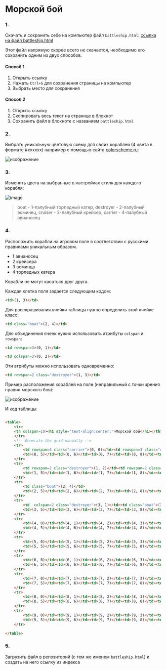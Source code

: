# Морской бой

### 1.

Скачать и сохранить себе на компьютер файл `battleship.html`:
<a id="raw-url" href="https://raw.githubusercontent.com/yarmolinskiyam-yandex/yarmolinskiyam-yandex.github.io/refs/heads/main/battleship.html"> ссылка на файл battleship.html </a>

Этот файл напрямую скорее всего не скачается, необходимо его сохранить одним из двух способов.

#### Способ 1

1. Открыть ссылку
2. Нажать `Ctrl+S` для сохранения страницы на компьютер
3. Выбрать место для сохранения

#### Способ 2

1. Открыть ссылку
2. Скопировать весь текст на странице в блокнот
3. Сохранить файл в блокноте с названием `battleship.html`

### 2.

Выбрать уникальную цветовую схему для своих кораблей (4 цвета в формате #xxxxxx) например с помощью сайта [colorscheme.ru](https://colorscheme.ru/):

![изображение](https://github.com/user-attachments/assets/fb0f46b9-c53e-4bdc-a6cc-874b8448e33f)

### 3.

Изменить цвета на выбранные в настройках стиля для каждого корабля:

![image](https://github.com/user-attachments/assets/176a99c7-01c4-4093-8d06-6398a2d99247)

> boat - 1-палубный торпедный катер, destroyer - 2-палубный эсминец, cruiser - 3-палубный крейсер, carrier - 4-палубный авианосец

### 4.

Расположить корабли на игровом поле в соответствии с русскими правилами уникальным образом.
- 1 авианосец
- 2 крейсера
- 3 эсминца
- 4 торпедных катера

Корабли не могут касаться друг друга.

Каждая клетка поля задается следующим кодом:

```html
<td>(1, 3)</td>
```

Для расскрашивания ячейки таблицы нужно определить этой ячейке класс:

```html
<td class="boat">(2, 4)</td>
```

Для объединения ячеек нужно использовать атрибуты `colspan` и `rowspan`:

```html
<td rowspan=3>(0, 1)</td>
```
```html
<td colspan=3>(0, 2)</td>
```

Эти атрибуты можно использовать одновременно:

```html
<td rowspan=2 class="destroyer">(1, 3)</td>
```

Пример расположения кораблей на поле (неправильный с точки зрения правил морского боя):

![изображение](https://github.com/user-attachments/assets/ab72afbe-d316-4770-a9ac-f3ed8cf5e7a1)

И код таблицы:

```html

<table>
	<tr>
	<th colspan=10><h1 style="text-align:center;">Морской бой</h1></th>
	</tr>
    <!-- Generate the grid manually -->
    <tr>
        <td rowspan=4 class="carrier">(0, 0)</td><td rowspan=3 class="cruiser">(0, 1)</td><td colspan=3 class="cruiser">(0, 2)</td>
        <td>(0, 5)</td><td>(0, 6)</td><td>(0, 7)</td><td>(0, 8)</td><td>(0, 9)</td>
    </tr>
    <tr>
        <td rowspan=2 class="destroyer">(1, 2)</td><td rowspan=2 class="destroyer">(1, 3)</td><td class="boat">(1, 4)</td>
        <td>(1, 5)</td><td>(1, 6)</td><td>(1, 7)</td><td>(1, 8)</td><td>(1, 9)</td>
    </tr>
    <tr>
        <td class="boat">(2, 4)</td>
        <td>(2, 5)</td><td>(2, 6)</td><td>(2, 7)</td><td>(2, 8)</td><td>(2, 9)</td>
    </tr>
    <tr>
        <td  colspan=2 class="destroyer">(3, 1)</td><td class="boat">(3, 3)</td><td class="boat">(3, 4)</td>
        <td>(3, 5)</td><td>(3, 6)</td><td>(3, 7)</td><td>(3, 8)</td><td>(3, 9)</td>
    </tr>
    <tr>
        <td>(4, 0)</td><td>(4, 1)</td><td>(4, 2)</td><td>(4, 3)</td><td>(4, 4)</td>
        <td>(4, 5)</td><td>(4, 6)</td><td>(4, 7)</td><td>(4, 8)</td><td>(4, 9)</td>
    </tr>
    <tr>
        <td>(5, 0)</td><td>(5, 1)</td><td>(5, 2)</td><td>(5, 3)</td><td>(5, 4)</td>
        <td>(5, 5)</td><td>(5, 6)</td><td>(5, 7)</td><td>(5, 8)</td><td>(5, 9)</td>
    </tr>
    <tr>
        <td>(6, 0)</td><td>(6, 1)</td><td>(6, 2)</td><td>(6, 3)</td><td>(6, 4)</td>
        <td>(6, 5)</td><td>(6, 6)</td><td>(6, 7)</td><td>(6, 8)</td><td>(6, 9)</td>
    </tr>
    <tr>
        <td>(7, 0)</td><td>(7, 1)</td><td>(7, 2)</td><td>(7, 3)</td><td>(7, 4)</td>
        <td>(7, 5)</td><td>(7, 6)</td><td>(7, 7)</td><td>(7, 8)</td><td>(7, 9)</td>
    </tr>
    <tr>
        <td>(8, 0)</td><td>(8, 1)</td><td>(8, 2)</td><td>(8, 3)</td><td>(8, 4)</td>
        <td>(8, 5)</td><td>(8, 6)</td><td>(8, 7)</td><td>(8, 8)</td><td>(8, 9)</td>
    </tr>
    <tr>
        <td>(9, 0)</td><td>(9, 1)</td><td>(9, 2)</td><td>(9, 3)</td><td>(9, 4)</td>
        <td>(9, 5)</td><td>(9, 6)</td><td>(9, 7)</td><td>(9, 8)</td><td>(9, 9)</td>
    </tr>

</table>
```

### 5.

Загрузить файл в репозиторий (с тем же именем `battleship.html`) и создать на него ссылку из индекса

